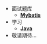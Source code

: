 * 面试题库
  * [**Mybatis**](/面试题库/Mybatis/README)
* 学习
    * [**Java**](/study/Java/README)
* 敬请期待...

